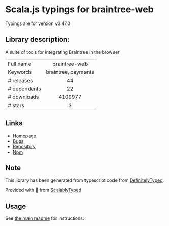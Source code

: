 
# Scala.js typings for braintree-web

Typings are for version v3.47.0

## Library description:
A suite of tools for integrating Braintree in the browser

|                    |                 |
| ------------------ | :-------------: |
| Full name          | braintree-web |
| Keywords           | braintree, payments |
| # releases         | 44 |
| # dependents       | 22 |
| # downloads        | 4109977 |
| # stars            | 3 |

## Links
- [Homepage](https://github.com/braintree/braintree-web)
- [Bugs](https://github.com/braintree/braintree-web/issues)
- [Repository](https://github.com/braintree/braintree-web)
- [Npm](https://www.npmjs.com/package/braintree-web)
    


## Note
This library has been generated from typescript code from [DefinitelyTyped](https://definitelytyped.org).

Provided with :purple_heart: from [ScalablyTyped](https://github.com/oyvindberg/ScalablyTyped)

## Usage
See [the main readme](../../readme.md) for instructions.


